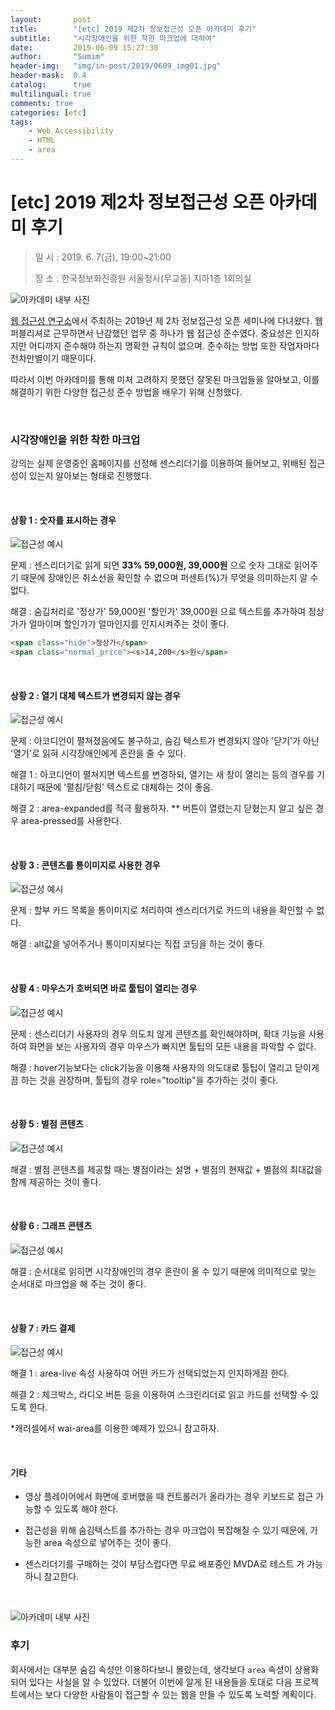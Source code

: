 ```yaml
---
layout:       post
title:        "[etc] 2019 제2차 정보접근성 오픈 아카데미 후기"
subtitle:     "시각장애인을 위한 착한 마크업에 대하여"
date:         2019-06-09 15:27:30
author:       "Sumim"
header-img:   "img/in-post/2019/0609_img01.jpg"
header-mask:  0.4
catalog:      true
multilingual: true
comments: true
categories: [etc]
tags:
    - Web_Accessibility
    - HTML
    - area
---
```


# [etc] 2019 제2차 정보접근성 오픈 아카데미 후기

> 일 시 : 2019. 6. 7(금), 19:00~21:00 
>
> 장 소 : 한국정보화진흥원 서울청사(무교동) 지하1층 1회의실



![아카데미 내부 사진](https://sumim00.github.io/img/in-post/2019/0609_img01.jpg)

[웹 접근성 연구소](<https://www.wah.or.kr:444/>)에서 주최하는 2019년 제 2차 정보접근성 오픈 세미나에 다녀왔다. 웹 퍼블리셔로 근무하면서 난감했던 업무 중 하나가 웹 접근성 준수였다. 중요성은 인지하지만 어디까지 준수해야 하는지 명확한 규칙이 없으며. 준수하는 방법 또한 작업자마다 천차만별이기 때문이다. 

따라서 이번 아카데미를 통해 미처 고려하지 못했던 잘못된 마크업들을 알아보고, 이를 해결하기 위한 다양한 접근성 준수 방법을 배우기 위해 신청했다.

<br/>

### 시각장애인을 위한 착한 마크업

강의는 실제 운영중인 홈페이지를 선정해 센스리더기를 이용하여 들어보고, 위배된 접근성이 있는지 알아보는 형태로 진행했다.

<br/>

#### 상황 1 : 숫자를 표시하는 경우

![접근성 예시](https://sumim00.github.io/img/in-post/2019/0609_img03.png)

문제 : 센스리더기로 읽게 되면 **33% 59,000원, 39,000원** 으로 숫자 그대로 읽어주기 때문에 장애인은 취소선을 확인할 수 없으며 퍼센트(%)가 무엇을 의미하는지 알 수 없다.

해결 : 숨김처리로 '정상가' 59,000원 '할인가' 39,000원 으로 텍스트를 추가하여 정상가가 얼마이며 할인가가 얼마인지를 인지시켜주는 것이 좋다.

```html
<span class="hide">정상가</span>
<span class="normal_price"><s>14,200</s>원</span>
```

<br/>

#### 상황 2 : 열기 대체 텍스트가 변경되지 않는 경우 

![접근성 예시](https://sumim00.github.io/img/in-post/2019/0609_img04.png)

문제 : 아코디언이 펼쳐졌음에도 불구하고, 숨김 텍스트가 변경되지 않아 '닫기'가 아닌 '열기'로 읽혀 시각장애인에게 혼란을 줄 수 있다. 

해결 1 : 아코디언이 펼쳐지면 텍스트를 변경하되, 열기는 새 창이 열리는 등의 경우를 기대하기 때문에 '펼침/닫힘' 텍스트로 대체하는 것이 좋음.

해결 2 : area-expanded를 적극 활용하자. ** 버튼이 열렸는지 닫혔는지 알고 싶은 경우  area-pressed를 사용한다.

<br/>

#### 상황 3 : 콘텐츠를 통이미지로 사용한 경우

![접근성 예시](https://sumim00.github.io/img/in-post/2019/0609_img05.png)

문제 : 할부 카드 목록을 통이미지로 처리하여 센스리더기로 카드의 내용을 확인할 수 없다.

해결 : alt값을 넣어주거나 통이미지보다는 직접 코딩을 하는 것이 좋다.

<br/>

#### 상황 4 : 마우스가 호버되면 바로 툴팁이 열리는 경우

![접근성 예시](https://sumim00.github.io/img/in-post/2019/0609_img06.png)



문제 : 센스리더기 사용자의 경우 의도치 않게 콘텐츠를 확인해야하며, 확대 기능을 사용하여 화면을 보는 사용자의 경우 마우스가 빠지면 툴팁의 모든 내용을 파악할 수 없다.

해결 : hover기능보다는 click기능을 이용해 사용자의 의도대로 툴팁이 열리고 닫이게끔 하는 것을 권장하며, 툴팁의 경우 role="tooltip"을 추가하는 것이 좋다.

<br/>

#### 상황 5 : 별점 콘텐츠

![접근성 예시](https://sumim00.github.io/img/in-post/2019/0609_img07.png)

해결 : 별점 콘텐츠를 제공할 때는 별점이라는 설명 + 별점의 현재값 + 별점의 최대값을 함께 제공하는 것이 좋다.

<br/>

#### 상황 6 : 그래프 콘텐츠

![접근성 예시](https://sumim00.github.io/img/in-post/2019/0609_img08.png)

해결 : 순서대로 읽히면 시각장애인의 경우 혼란이 올 수 있기 때문에 의미적으로 맞는 순서대로 마크업을 해 주는 것이 좋다.

<br/>

#### 상황 7 : 카드 결제

![접근성 예시](https://sumim00.github.io/img/in-post/2019/0609_img09.png)

해결 1 : area-live 속성 사용하여 어떤 카드가 선택되었는지 인지하게끔 한다.

해결 2 : 체크박스, 라디오 버튼 등을 이용하여 스크린리더로 읽고 카드를 선택할 수 있도록 한다.

*캐러셀에서 wai-area를 이용한 예제가 있으니 참고하자.

<br/>

#### 기타

- 영상 플레이어에서 화면에 호버했을 때 컨트롤러가 올라가는 경우 키보드로 접근 가능할 수 있도록 해야 한다.

- 접근성을 위해 숨김텍스트를 추가하는 경우 마크업이 복잡해질 수 있기 때문에, 가능한 area 속성으로 넣어주는 것이 좋다.
- 센스리더기를 구매하는 것이 부담스럽다면 무료 배포중인 MVDA로 테스트 가 가능하니 참고한다.

<br/>

![아카데미 내부 사진](https://sumim00.github.io/img/in-post/2019/0609_img02.jpg)

### 후기

회사에서는 대부분 숨김 속성만 이용하다보니 몰랐는데, 생각보다 `area` 속성이 상용화되어 있다는 사실을 알 수 있었다. 더불어 이번에 알게 된 내용들을 토대로 다음 프로젝트에서는 보다 다양한 사람들이 접근할 수 있는 웹을 만들 수 있도록 노력할 계획이다.